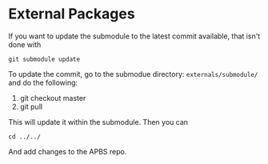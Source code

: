 External Packages
===================

If you want to update the submodule to the 
latest commit available, that isn't done with

`git submodule update`

To update the commit, go to the submodue directory:
`externals/submodule/` and do the following:

1. git checkout master
2. git pull

This will update it within the submodule. Then you can

`cd ../../`

And add changes to the APBS repo.
